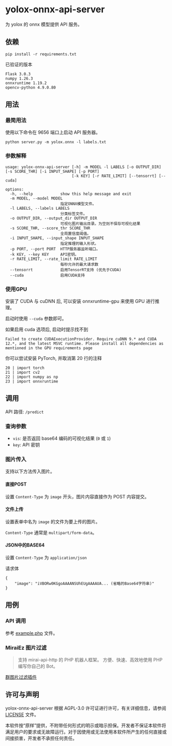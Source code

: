 # yolox-onnx-api-server

为 yolox 的 onnx 模型提供 API 服务。

## 依赖

```
pip install -r requirements.txt
```

已验证的版本
```
Flask 3.0.3
numpy 1.26.3
onnxruntime 1.19.2
opencv-python 4.9.0.80
```

## 用法

### 最简用法

使用以下命令在 9656 端口上启动 API 服务器。

```
python server.py -m yolox.onnx -l labels.txt
```

### 参数解释

```
usage: yolox-onnx-api-server [-h] -m MODEL -l LABELS [-o OUTPUT_DIR] [-s SCORE_THR] [-i INPUT_SHAPE] [-p PORT]
                             [-k KEY] [-r RATE_LIMIT] [--tensorrt] [--cuda]

options:
  -h, --help            show this help message and exit
  -m MODEL, --model MODEL
                        指定ONNX模型文件。
  -l LABELS, --labels LABELS
                        分类标签文件。
  -o OUTPUT_DIR, --output_dir OUTPUT_DIR
                        可视化图片输出目录。为空则不保存可视化结果
  -s SCORE_THR, --score_thr SCORE_THR
                        全局置信度阈值。
  -i INPUT_SHAPE, --input_shape INPUT_SHAPE
                        指定推理的输入形状。
  -p PORT, --port PORT  HTTP服务器监听端口。
  -k KEY, --key KEY     API密钥。
  -r RATE_LIMIT, --rate_limit RATE_LIMIT
                        每秒允许的最大请求数
  --tensorrt            启用TensorRT支持 (优先于CUDA)
  --cuda                启用CUDA支持
```

### 使用GPU

安装了 CUDA 与 cuDNN 后, 可以安装 onnxruntime-gpu 来使用 GPU 进行推理。

启动时使用 `--cuda` 参数即可。

如果启用 cuda 选项后, 启动时提示找不到

```
Failed to create CUDAExecutionProvider. Require cuDNN 9.* and CUDA 12.*, and the latest MSVC runtime. Please install all dependencies as mentioned in the GPU requirements page
```

你可以尝试安装 PyTorch, 并取消第 20 行的注释

```
20 | import torch
21 | import cv2
22 | import numpy as np
23 | import onnxruntime
```

## 调用

API 路径: `/predict`

### 查询参数

 - `vis`: 是否返回 base64 编码的可视化结果 (`0` 或 `1`)
 - `key`: API 密钥

### 图片传入

支持以下方法传入图片。

#### 直接POST

设置 `Content-Type` 为 `image` 开头，图片内容直接作为 POST 内容提交。

#### 文件上传

设置表单中名为 `image` 的文件为要上传的图片。

`Content-Type` 通常是 `multipart/form-data`。

#### JSON中的BASE64

设置 `Content-Type` 为 `application/json`

请求体
```
{
    "image": "iVBORw0KGgoAAAANSUhEUgAAAAUA... (省略的Base64字符串)"
}
```

## 用例

### API 调用

参考 [example.php](./example.php) 文件。

### MiraiEz 图片过滤

> 支持 mirai-api-http 的 PHP 机器人框架。
> 方便、快速、高效地使用 PHP 编写你自己的 Bot。

[群图片过滤插件](https://github.com/nkxingxh/miraiez-plugins/blob/main/top.nkxingxh.miraiez.yolox.ImageFilter.php)

## 许可与声明

yolox-onnx-api-server 根据 AGPL-3.0 许可证进行许可，有关详细信息，请参阅 [LICENSE](./LICENSE) 文件。

本软件按“原样”提供，不附带任何形式的明示或暗示担保。开发者不保证本软件将满足用户的要求或无故障运行。对于因使用或无法使用本软件所产生的任何直接或间接损害，开发者不承担任何责任。
